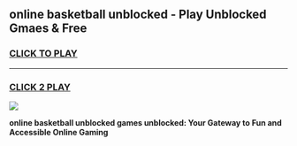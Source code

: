 
## online basketball unblocked - Play Unblocked Gmaes & Free
<h3>
<a href="https://news.freeplayer.one?title=online_basketball_unblocked&ref=23F">CLICK TO PLAY</a></h3>
<hr>

<h3>
<a href="https://news.freeplayer.one?title=online_basketball_unblocked&ref=23F">CLICK 2 PLAY</a>
  
</h3>

<a href="https://news.freeplayer.one?title=online_basketball_unblocked&ref=23F/"><img src="https://clearcache.store/games.png"></a>


**online basketball unblocked games unblocked: Your Gateway to Fun and Accessible Online Gaming**
